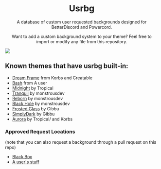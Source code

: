 <h1 align="center">Usrbg</h1>
<p align="center">A database of custom user requested backgrounds designed for BetterDiscord and Powercord.</p>
<p align="center">Want to add a custom background system to your theme? Feel free to import or modify any file from this repository.</p>

![](https://i.imgur.com/2WWYZsS.png)
## Known themes that have usrbg built-in:
* [Dream Frame](https://github.com/dream-frame/Dream-Frame) from Korbs and Creatable
* [Bash](https://github.com/A-User-s-Discord-Themes/Bash/) from A user
* [Midnight](https://tropix126.github.io/BetterDiscordStuff/midnight/) by Tropical
* [Tranquil](http://github.com/monstrousdev/themes/blob/master/phoenix-bundle/) by monstrousdev
* [Reborn](http://github.com/monstrousdev/themes/blob/master/phoenix-bundle/) by monstrousdev
* [Black Hole](https://github.com/monstrousdev/themes/tree/master/black-hole) by monstrousdev
* [Frosted Glass](https://github.com/gibbu/BetterDiscord-Themes/tree/master/) by Gibbu
* [SimplyDark](https://github.com/gibbu/BetterDiscord-Themes/tree/master/) by Gibbu
* [Aurora](https://github.com/KorbsStudio/Aurora) by Tropical/ and Korbs

<h3>Approved Request Locations</h3>
<p>(note that you can also request a background through a pull request on this repo)</p>

* [Black Box](https://discord.gg/TeRQEPb)
* [A user's stuff](https://discord.gg/6jQ4qJV)
